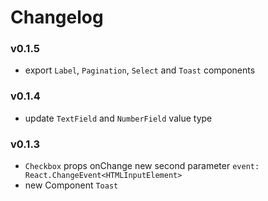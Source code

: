 # Changelog

### v0.1.5

- export `Label`, `Pagination`, `Select` and `Toast` components

### v0.1.4

- update `TextField` and `NumberField` value type

### v0.1.3

- `Checkbox` props onChange new second parameter `event: React.ChangeEvent<HTMLInputElement>`
- new Component `Toast`
